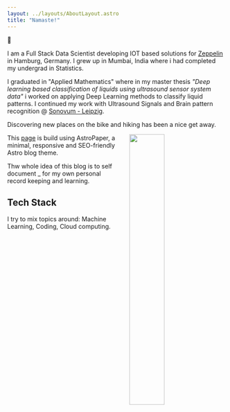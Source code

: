 ```yaml
---
layout: ../layouts/AboutLayout.astro
title: "Namaste!"
---
```


🙏

I am a Full Stack Data Scientist developing IOT based solutions for [Zeppelin](https://www.zeppelin.com/de-en/powersystems/) in Hamburg, Germany. I grew up in Mumbai, India where i had completed my undergrad in Statistics.

I graduated in "Applied Mathematics" where in my master thesis *"Deep learning based classification of liquids using ultrasound sensor system data"* i worked on applying Deep Learning methods to classify liquid patterns. I continued my work with Ultrasound Signals and Brain pattern recognition @ [Sonovum - Leipzig](https://www.sonovum.de/). 

Discovering new places on the bike and hiking has been a nice get away. 

<img src="/assets/woods.JPG" width="40%" hspace="20" align="right">

<!-- <img src="/assets/images/boulder.PNG" width="30%" hspace="20" align="left"> -->

This [page](https://venkat-rajgopal.github.io) is build using AstroPaper, a minimal, responsive and SEO-friendly Astro blog theme.


Thw whole idea of this blog is to self document \_ for my own personal record keeping and learning. 

## Tech Stack

I try to mix topics around: Machine Learning, Coding, Cloud computing.